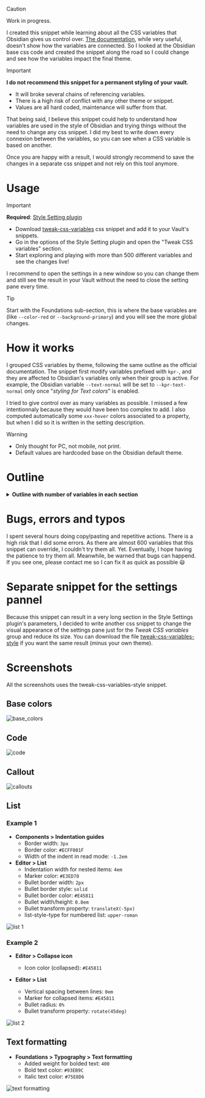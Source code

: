 > [!CAUTION]
> Work in progress.

I created this snippet while learning about all the CSS variables that Obsidian gives us control over. [The documentation](https://docs.obsidian.md/Reference/CSS+variables/CSS+variables), while very useful, doesn't show how the variables are connected. So I looked at the Obsidian base css code and created the snippet along the road so I could change and see how the variables impact the final theme.

> [!IMPORTANT]
> **I do not recommend this snippet for a permanent styling of your vault**.
> - It will broke several chains of referencing variables.
> - There is a high risk of conflict with any other theme or snippet.
> - Values are all hard coded, maintenance will suffer from that.

That being said, I believe this snippet could help to understand how variables are used in the style of Obsidian and trying things without the need to change any css snippet. I did my best to write down every connexion between the variables, so you can see when a CSS variable is based on another.

Once you are happy with a result, I would strongly recommend to save the changes in a separate css snippet and not rely on this tool anymore.

# Usage

> [!IMPORTANT]
> **Required**: [Style Setting plugin](https://github.com/mgmeyers/obsidian-style-settings)

- Download [tweak-css-variables](tweak-css-variables.css) css snippet and add it to your Vault's snippets.
- Go in the options of the Style Setting plugin and open the "Tweak CSS variables" section.
- Start exploring and playing with more than 500 different variables and see the changes live!

I recommend to open the settings in a new window so you can change them and still see the result in your Vault without the need to close the setting pane every time.

> [!TIP]
> Start with the Foundations sub-section, this is where the base variables are (like `--color-red` or `--background-primary`) and you will see the more global changes.

# How it works

I grouped CSS variables by theme, following the same outline as the official documentation. The snippet first modify variables prefixed with `kpr-`, and they are affected to Obsidian's variables only when their group is active. For example, the Obsidian variable `--text-normal` will be set to `--kpr-text-normal` only once "*styling for Text colors*" is enabled.

I tried to give control over as many variables as possible. I missed a few intentionnaly because they would have been too complex to add. I also computed automatically some `xxx-hover` colors associated to a property, but when I did so it is written in the setting description.

> [!WARNING]
> - Only thought for PC, not mobile, not print.
> - Default values are hardcoded base on the Obsidian default theme.

# Outline

<details>

<summary><strong>Outline with number of variables in each section</strong></summary>

Each checkbox `☑` corresponds to a group of variables that are all enabled together.

```css
Tweak CSS variables (593)
├─ Components (139)
│  ├─ ☑ Button (1)
│  ├─ ☑ Checkbox (8)
│  ├─ ☑ Dialog (3)
│  ├─ ☑ Dragging (2)
│  ├─ ☑ Dropdown (5)
│  ├─ ☑ Indentation guides (7)
│  ├─ ☑ Modal (10)
│  ├─ ☑ Multi-select (15)
│  ├─ ☑ Navigation (27)
│  │  ├─ Items (17)
│  │  ├─ Indentation guides and collapse icons (4)
│  │  ├─ Headings (6)
│  ├─ ☑ Popover (6)
│  ├─ ☑ Prompt (6)
│  ├─ ☑ Slider (8)
│  ├─ ☑ Tabs (18)
│  ├─ ☑ Tab stacks (8)
│  ├─ ☑ Text input (4)
│  ├─ ☑ Toggle (11)
│  │  ├─ Small toggle (4)
├─ Editor (241)
│  ├─ ☑ Blockquote (5)
│  ├─ ☑ Callout (26)
│  │  ├─ Type colors (14)
│  ├─ ☑ Code (15)
│  │  ├─ Syntax highlighting (11)
│  ├─ ☑ Collapse icon (2)
│  ├─ ☑ Embed (9)
│  ├─ ☑ File (9)
│  ├─ ☑ Headings (43)
│  │  ├─ H1 (7)
│  │  ├─ H2 (7)
│  │  ├─ H3 (7)
│  │  ├─ H4 (7)
│  │  ├─ H5 (7)
│  │  ├─ H6 (7)
│  ├─ ☑ Horizontal rules (2)
│  ├─ ☑ Inline title (8)
│  ├─ ☑ Link (14)
│  ├─ ☑ List (15)
│  ├─ ☑ PDF View (6)
│  ├─ ☑ Properties (35)
│  │  ├─ Properties container (9)
│  │  ├─ Individual properties (26)
│  │  │  ├─ Divider (4)
│  │  │  ├─ Property (7)
│  │  │  ├─ Labels (8)
│  │  │  ├─ Inputs (7)
│  ├─ ☑ Table (38)
│  │  ├─ Table header (8)
│  │  ├─ Table text (3)
│  │  ├─ Table column (5)
│  │  ├─ Table row (4)
│  │  ├─ Table selection (6)
│  │  ├─ Table drag handle (4)
│  │  ├─ Table "add" button (3)
│  ├─ ☑ Tag (14)
├─ Foundations (146)
│  ├─ ☑ Borders (1)
│  ├─ ☑ Base colors (12)
│  ├─ ☑ Extended colors (8)
│  ├─ ☑ Black and white (2)
│  ├─ ☑ Semantic colors (34)
│  │  ├─ Surface colors (16)
│  │  ├─ Interactive colors (5)
│  │  ├─ Text colors (13)
│  │  │  ├─ Text foreground colors (10)
│  │  │  ├─ Text background colors (2)
│  │  │  ├─ Caret color (1)
│  ├─ ☑ Icons (17)
│  │  ├─ Icon sizes (10)
│  ├─ ☑ Layers (10)
│  ├─ ☑ Radiuses (4)
│  ├─ ☑ Shadow (8)
│  ├─ ☑ Spacing (16)
│  ├─ Typography (34)
│  │  ├─ ☑ Font (5)
│  │  ├─ ☑ Font size (9)
│  │  ├─ ☑ Font weight (9)
│  │  ├─ ☑ Text formatting (6)
│  │  ├─ ☑ Line height (2)
│  │  ├─ ☑ Paragraph spacing (3)
├─ Plugins (34)
│  ├─ ☑ Canvas (9)
│  │  ├─ Palette (6)
│  ├─ ☑ File explorer (3)
│  ├─ ☑ Graph (8)
│  ├─ ☑ Search (5)
│  ├─ ☑ Sync (9)
├─ Window (33)
│  ├─ ☑ Divider (4)
│  ├─ ☑ Ribbon (4)
│  ├─ ☑ Scrollbar (3)
│  ├─ ☑ Sidebar (2)
│  ├─ ☑ Status bar (7)
│  ├─ ☑ Vault profile (4)
│  ├─ ☑ Window frame (8)
│  ├─ ☑ Workspace (1)
```

</details>

# Bugs, errors and typos

I spent several hours doing copy/pasting and repetitive actions. There is a high risk that I did some errors. As there are almost 600 variables that this snippet can override, I couldn't try them all. Yet. Eventually, I hope having the patience to try them all. Meanwhile, be warned that bugs can happend. If you see one, please contact me so I can fix it as quick as possible :smiley:

# Separate snippet for the settings pannel

Because this snippet can result in a very long section in the Style Settings plugin's parameters, I decided to write another css snippet to change the visual appearance of the settings pane just for the *Tweak CSS variables* group and reduce its size. You can download the file [tweak-css-variables-style](tweak-css-variables-style.css) if you want the same result (minus your own theme).

# Screenshots

All the screenshots uses the tweak-css-variables-style snippet.

## Base colors

![base_colors](screenshots/base_colors.png)

## Code

![code](screenshots/code.png)

## Callout

![callouts](screenshots/callouts.png)

## List

### Example 1

- **Components > Indentation guides**
  - Border width: `3px`
  - Border color: `#ECFF001F`
  - Width of the indent in read mode: `-1.2em`
- **Editor > List**
  - Indentation width for nested items: `4em`
  - Marker color: `#E3ED70`
  - Bullet border width: `2px`
  - Bullet border style: `solid`
  - Bullet border color: `#E45811`
  - Bullet width/height: `0.8em`
  - Bullet transform property: `translateX(-5px)`
  - list-style-type for numbered list: `upper-roman`

![list 1](screenshots/list_1.png)

### Example 2

- **Editor > Collapse icon**
  - Icon color (collapsed): `#E45811`

- **Editor > List**
  - Vertical spacing between lines: `0em`
  - Marker for collapsed items: `#E45811`
  - Bullet radius: `0%`
  - Bullet transform property: `rotate(45deg)`

![list 2](screenshots/list_2.png)

## Text formatting

- **Foundations > Typography > Text formatting**
  - Added weight for bolded text: `400`
  - Bold text color: `#93EB9C`
  - Italic text color: `#75E8D6`

![text formatting](screenshots/text_formatting.png)
